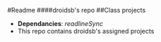 #Readme
####droidsb's repo 
##Class projects
- **Dependancies**: _readlineSync_
- This repo contains droidsb's assigned projects